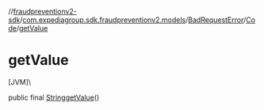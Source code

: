 //[fraudpreventionv2-sdk](../../../../index.md)/[com.expediagroup.sdk.fraudpreventionv2.models](../../index.md)/[BadRequestError](../index.md)/[Code](index.md)/[getValue](get-value.md)

# getValue

[JVM]\

public final [String](https://docs.oracle.com/javase/8/docs/api/java/lang/String.html)[getValue](get-value.md)()

